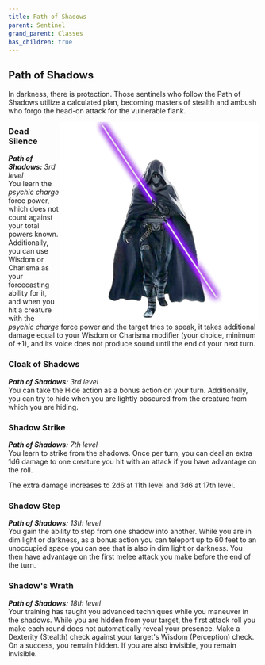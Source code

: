 ```yaml
---
title: Path of Shadows
parent: Sentinel
grand_parent: Classes
has_children: true
---
```


## Path of Shadows
In darkness, there is protection. Those sentinels who follow the Path of Shadows utilize a calculated plan, becoming masters of stealth and ambush who forgo the head-on attack for the vulnerable flank.

<img src='../../../../zzImages/Classes/sentinel_shadows.png' style='float:right; width:400px;'>

### Dead Silence
_**Path of Shadows:** 3rd level_<br>
You learn the *psychic charge* force power, which does not count against your total powers known. Additionally, you can use Wisdom or Charisma as your forcecasting ability for it, and when you hit a creature with the *psychic charge* force power and the target tries to speak, it takes additional damage equal to your Wisdom or Charisma modifier (your choice, minimum of +1), and its voice does not produce sound until the end of your next turn.

### Cloak of Shadows
_**Path of Shadows:** 3rd level_<br>
You can take the Hide action as a bonus action on your turn. Additionally, you can try to hide when you are lightly obscured from the creature from which you are hiding.

### Shadow Strike
_**Path of Shadows:** 7th level_<br>
You learn to strike from the shadows. Once per turn, you can deal an extra 1d6 damage to one creature you hit with an attack if you have advantage on the roll. 

The extra damage increases to 2d6 at 11th level and 3d6 at 17th level.

### Shadow Step
_**Path of Shadows:** 13th level_<br>
You gain the ability to step from one shadow into another. While you are in dim light or darkness, as a bonus action you can teleport up to 60 feet to an unoccupied space you can see that is also in dim light or darkness. You then have advantage on the first melee attack you make before the end of the turn.

### Shadow's Wrath
_**Path of Shadows:** 18th level_<br>
Your training has taught you advanced techniques while you maneuver in the shadows. While you are hidden from your target, the first attack roll you make each round does not automatically reveal your presence. Make a Dexterity (Stealth) check against your target's Wisdom (Perception) check. On a success, you remain hidden. If you are also invisible, you remain invisible.
